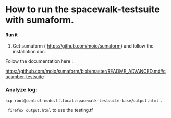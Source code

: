 # How to run the spacewalk-testsuite with sumaform.

#### Run it

1) Get sumaform ( https://github.com/moio/sumaform) and follow the installation doc.

Follow the documentation here : 

https://github.com/moio/sumaform/blob/master/README_ADVANCED.md#cucumber-testsuite
   
   
### Analyze log:
 
 ``` scp root@control-node.tf.local:spacewalk-testsuite-base/output.html . ```
 
 ``` firefox output.html```
  to use the testing.tf
 

 
 
